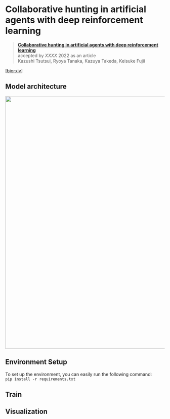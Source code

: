 # Collaborative hunting in artificial agents with deep reinforcement learning


> **[Collaborative hunting in artificial agents with deep reinforcement learning](https://biorxiv.org/cgi/content/short/2022.10.10.511517v1)** <br>
> accepted by *XXXX* 2022 as an article <br>
> Kazushi Tsutsui, Ryoya Tanaka, Kazuya Takeda, Keisuke Fujii

[[biorxiv]](https://biorxiv.org/cgi/content/short/2022.10.10.511517v1)


## Model architecture
<img src="https://user-images.githubusercontent.com/57206162/207561838-a177918c-19fd-439a-8cf4-9198d6334ff0.jpg" width="800">

## Environment Setup
To set up the environment, you can easily run the following command: <br>
```pip install -r requirements.txt```

## Train


## Visualization

